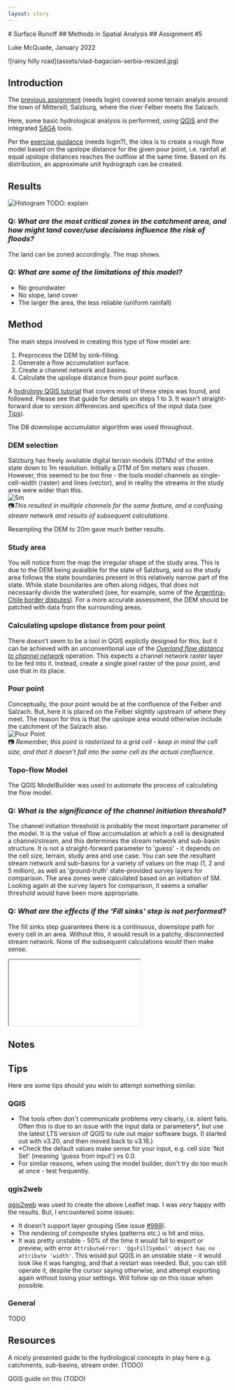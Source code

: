 ```yaml
---
layout: story
---
```


<section class="banner style1 orient-right fullscreen">
<div class="content" markdown="1">
# Surface Runoff
## Methods in Spatial Analysis
## Assignment #5


Luke McQuade, January 2022

</div>
<div class="image" markdown="1">
![rainy hilly road](assets/vlad-bagacian-serbia-resized.jpg)
</div>
</section>

<section class="banner style1 orient-left content-align-left image-position-center onscroll-content-fade-in onscroll-image-fade-in fullscreen">
<div class="content" markdown="1">

## Introduction
The [previous assignment][Asgmnt_Terrain] (needs login) covered some terrain analyis around the town of Mittersill, Salzburg, where the river Felber meets the Salzach.

Here, some basic hydrological analysis is performed, using [QGIS](TODO) and the integrated [SAGA](QGIS_SAGA) tools.

Per the [exercise guidance](TODO) (needs login?), the idea is to create a rough flow model based on the upslope distance for the given pour point, i.e. rainfall at equal upslope distances reaches the outflow at the same time. Based on its distribution, an approximate unit hydrograph can be created.

## Results

![Histogram](assets/area-zone-histogram.jpg)
TODO: explain

### Q: *What are the most critical zones in the catchment area, and how might land cover/use decisions influence the risk of floods?*



The land can be zoned accordingly. The map shows.  






### Q: *What are some of the limitations of this model?*
* No groundwater
* No slope, land cover
* The larger the area, the less reliable (uniform rainfall) 

## Method

The main steps involved in creating this type of flow model are:
1. Preprocess the DEM by sink-filling.
2. Generate a flow accumulation surface.
3. Create a channel network and basins.
4. Calculate the upslope distance from pour point surface.

A [hydrology QGIS tutorial][QGIS_Hydro] that covers most of these steps was found, and followed. Please see that guide for details on steps 1 to 3. It wasn't straight-forward due to version differences and specifics of the input data (see [Tips](#Tips)).

The D8 downslope accumulator algorithm was used throughout.

### DEM selection
Salzburg has freely available digital terrain models (DTMs) of the entire state down to 1m resolution. Initially a DTM of 5m meters was chosen. However, this seemed to be *too* fine - the  tools model channels as single-cell-width (raster) and lines (vector), and in reality the streams in the study area were wider than this.  
![5m](assets/fine-dem.png)  
📷*This resulted in multiple channels for the same feature, and a confusing stream network and results of subsequent calculations.*

Resampling the DEM to 20m gave much better results.

### Study area
You will notice from the map the irregular shape of the study area. This is due to the DEM being avaialble for the state of Salzburg, and so the study area follows the state boundaries present in this relatively narrow part of the state. While state boundaries are often along ridges, that does not necessarily divide the watershed (see, for example, some of the [Argentina-Chile border disputes][ArgChile]). For a more accurate assessment, the DEM should be patched with data from the surrounding areas.  

### Calculating upslope distance from pour point
There doesn't seem to be a tool in QGIS explictly designed for this, but it can be achieved with an unconventional use of the [*Overland flow distance to channel network*][SAGA_OverlandFlow] operation. This expects a channel network raster layer to be fed into it. Instead, create a single pixel raster of the pour point, and use that in its place.

### Pour point
Conceptually, the pour point would be at the confluence of the Felber and Salzach. But, here it is placed on the Felber slightly upstream of where they meet. The reason for this is that the upslope area would otherwise include the catchment of the Salzach also.  
![Pour Point](assets/pour-point.png)  
📷 *Remember, this point is rasterized to a grid cell - keep in mind the cell size, and that it doesn't fall into the same cell as the actual confluence.*

### Topo-flow Model
The QGIS ModelBuilder was used to automate the process of calculating the flow model.

### Q: *What is the significance of the channel initiation threshold?*
The channel initiation threshold is probably the most important parameter of the model. It is the value of flow accumulation at which a cell is designated a channel/stream,
and this determines the stream network and sub-basin structure. It is not a straight-forward parameter to 'guess' - it depends on the cell size, terrain, study area and use case.
You can see the resultant stream network and sub-basins for a variety of values on the map (1, 2 and 5 million), as well as 'ground-truth' state-provided survey layers for comparison. The area zones were calculated based on an initiation of 5M. Looking again at the survey layers for comparison, it seems a smaller threshold would have been more appropriate. 

### Q: *What are the effects if the 'Fill sinks' step is not performed?*
The fill sinks step guarantees there is a continuous, downslope path for every cell in an area. Without this, it would result in a patchy, disconnected stream network.
None of the subsequent calculations would then make sense.

</div>
<div class="image lm-sticky">
    <iframe src="map/index.html"></iframe>
</div>
</section>


## Notes


## Tips
Here are some tips should you wish to attempt something similar.

### QGIS
* The tools often don't communicate problems very clearly, i.e. silent fails. Often this is due to an issue with the input data or parameters*, but use the latest LTS version of QGIS to rule out major software bugs. (I started out with v3.20, and then moved back to v3.16.)
* *Check the default values make sense for your input, e.g. cell size 'Not Set' (meaning 'guess from input') vs 0.0.
* For similar reasons, when using the model builder, don't try do too much at once - test frequently.

### qgis2web
[qgis2web](TODO) was used to create the above Leaflet map. I was *very* happy with the results. But, I encountered some issues:
* It doesn't support layer grouping (See issue [#989](https://github.com/tomchadwin/qgis2web/issues/989)).
* The rendering of composite styles (patterns etc.) is hit and miss.
* It was pretty unstable - 50% of the time it would fail to export or preview, with error `AttributeError: 'QgsFillSymbol' object has no attribute 'width'`. This would put QGIS in an unstable state - it would look like it was hanging, and that a restart was needed. But, you can still operate it, despite the cursor saying otherwise, and attempt exporting again without losing your settings. Will follow up on this issue when possible.

### General
TODO


## Resources
A nicely presented guide to the hydrological concepts in play here e.g. catchments, sub-basins, stream order. (TODO)

QGIS guide on this (TODO)


[Asgmnt_Terrain]: https://storymaps.arcgis.com/stories/ddce6eed1f314759a852f629656dbdf8
[Ex]: https://zgis.maps.arcgis.com/apps/MapJournal/index.html?appid=9c54cf4d43e240d983470fd961de7cb2
[QGIS_Hydro]:https://docs.qgis.org/3.16/en/docs/training_manual/processing/hydro.html
[SAGA_QGIS]: https://docs.qgis.org/3.16/en/docs/training_manual/processing/first_saga_alg.html
[SAGA_OverlandFlow]: http://www.saga-gis.org/saga_tool_doc/2.3.0/ta_channels_4.html
[ArgChile]:https://en.wikipedia.org/wiki/Boundary_Treaty_of_1881_between_Chile_and_Argentina#Further_disputes